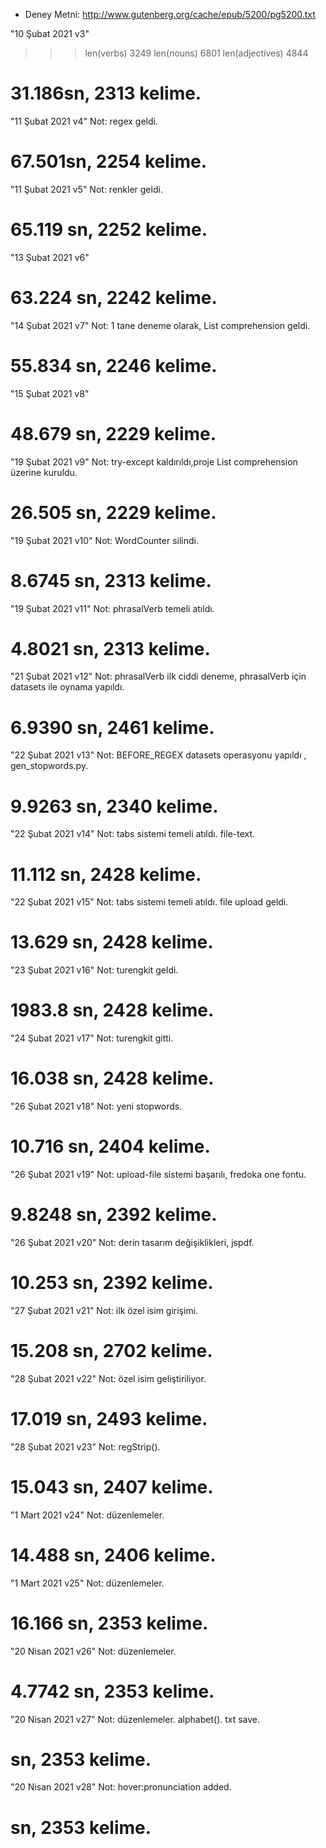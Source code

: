 * Deney Metni: http://www.gutenberg.org/cache/epub/5200/pg5200.txt 

"10 Şubat 2021 v3"
>>> len(verbs) 3249 
>>> len(nouns) 6801
>>> len(adjectives) 4844
# 31.186sn, 2313 kelime.


"11 Şubat 2021 v4"
Not: regex geldi.
# 67.501sn, 2254 kelime.


"11 Şubat 2021 v5"
Not: renkler geldi.
# 65.119 sn, 2252 kelime.


"13 Şubat 2021 v6"
# 63.224 sn, 2242 kelime.


"14 Şubat 2021 v7"
Not: 1 tane deneme olarak, List comprehension geldi.
# 55.834 sn, 2246 kelime.


"15 Şubat 2021 v8"
# 48.679 sn, 2229 kelime.


"19 Şubat 2021 v9"
Not: try-except kaldırıldı,proje List comprehension üzerine kuruldu.
# 26.505 sn, 2229 kelime.


"19 Şubat 2021 v10"
Not: WordCounter silindi.
# 8.6745 sn, 2313 kelime.


"19 Şubat 2021 v11"
Not: phrasalVerb temeli atıldı.
# 4.8021 sn, 2313 kelime.


"21 Şubat 2021 v12"
Not: phrasalVerb ilk ciddi deneme, phrasalVerb için datasets ile oynama yapıldı.
#  6.9390 sn, 2461 kelime.


"22 Şubat 2021 v13"
Not: BEFORE_REGEX datasets operasyonu yapıldı , gen_stopwords.py.
#  9.9263 sn, 2340 kelime.


"22 Şubat 2021 v14"
Not: tabs sistemi temeli atıldı. file-text.
#  11.112 sn, 2428 kelime.


"22 Şubat 2021 v15"
Not: tabs sistemi temeli atıldı. file upload geldi.
#  13.629 sn, 2428 kelime.


"23 Şubat 2021 v16"
Not: turengkit geldi.
# 1983.8 sn, 2428 kelime.


"24 Şubat 2021 v17"
Not: turengkit gitti.
# 16.038 sn, 2428 kelime.


"26 Şubat 2021 v18"
Not: yeni stopwords.
#  10.716 sn, 2404 kelime.


"26 Şubat 2021 v19"
Not: upload-file sistemi başarılı, fredoka one fontu.
#  9.8248 sn, 2392 kelime.


"26 Şubat 2021 v20"
Not: derin tasarım değişiklikleri, jspdf.
#  10.253 sn, 2392 kelime.


"27 Şubat 2021 v21"
Not: ilk özel isim girişimi.
#  15.208 sn, 2702 kelime.


"28 Şubat 2021 v22"
Not: özel isim geliştiriliyor.
#  17.019 sn, 2493 kelime.


"28 Şubat 2021 v23"
Not: regStrip().
#  15.043 sn, 2407 kelime.


"1 Mart 2021 v24"
Not: düzenlemeler.
#  14.488 sn, 2406 kelime.


"1 Mart 2021 v25"
Not: düzenlemeler.
#  16.166 sn, 2353 kelime.

"20 Nisan 2021 v26"
Not: düzenlemeler.
#  4.7742 sn, 2353 kelime.

"20 Nisan 2021 v27"
Not: düzenlemeler. alphabet(). txt save.
#   sn, 2353 kelime.

"20 Nisan 2021 v28"
Not: hover:pronunciation added.
#   sn, 2353 kelime.
